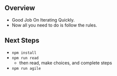## Overview
- Good Job On Iterating Quickly.
- Now all you need to do is follow the rules. 

## Next Steps
- `npm install`
- `npm run read`
  - then read, make choices, and complete steps
- `npm run agile`